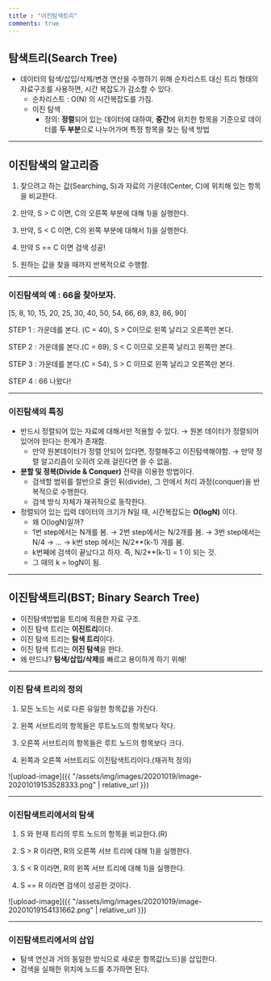 ```yaml
---
title : "이진탐색트리"
comments: true
---
```


## 탐색트리(Search Tree)

- 데이터의 탐색/삽입/삭제/변경 연산을 수행하기 위해 순차리스트 대신 트리 형태의 자료구조를 사용하면, 시간 복잡도가 감소할 수 있다. 
  - 순차리스트 : O(N) 의 시간복잡도를 가짐.
  - 이진 탐색
    - 정의: **정렬**되어 있는 데이터에 대하여, **중간**에 위치한 항목을 기준으로 데이터를 **두 부분**으로 나누어가며 특정 항목을 찾는 탐색 방법

---

## 이진탐색의 알고리즘

1) 찾으려고 하는 값(Searching, S)과 자료의 가운데(Center, C)에 위치해 있는 항목을 비교한다.

2) 만약, S > C 이면, C의 오른쪽 부분에 대해 1)을 실행한다.

3) 만약, S < C 이면, C의 왼쪽 부분에 대해서 1)을 실행한다.

4) 만약 S == C 이면 검색 성공!

5) 원하는 값을 찾을 때까지 반복적으로 수행함. 

---

### 이진탐색의 예 : 66을 찾아보자.

[5, 8, 10, 15, 20, 25, 30, 40, 50, 54, 66, 69, 83, 86, 90]

STEP 1 : 가운데를 본다. (C = 40), S > C이므로 왼쪽 날리고 오른쪽만 본다.

STEP 2 : 가운데를 본다.(C = 69), S < C 이므로 오른쪽 날리고 왼쪽만 본다.

STEP 3 : 가운데를 본다.(C = 54), S > C 이므로 왼쪽 날리고 오른쪽만 본다.

STEP 4 : 66 나왔다!

---

### 이진탐색의 특징

- 반드시 정렬되어 있는 자료에 대해서만 적용할 수 있다. → 원본 데이터가 정렬되어 있어야 한다는 한계가 존재함.
  - 만약 원본데이터가 정렬 안되어 있다면, 정렬해주고 이진탐색해야함. → 만약 정렬 알고리즘이 오히려 오래 걸린다면 쓸 수 없음.
- **분할 및 정복(Divide & Conquer)** 전략을 이용한 방법이다.
  - 검색할 범위를 절반으로 줄인 뒤(divide), 그 안에서 처리 과정(conquer)을 반복적으로 수행한다.
  - 검색 방식 자체가 재귀적으로 동작한다.
- 정렬되어 있는 입력 데이터의 크기가 N일 때, 시간복잡도는 **O(logN)** 이다.
  - 왜 O(logN)일까?
  - 1번 step에서는 N개를 봄. → 2번 step에서는 N/2개를 봄. → 3번 step에서는 N/4 → ... → k번 step 에서는 N/2**(k-1) 개를 봄.
  - k번째에 검색이 끝났다고 하자. 즉, N/2**(k-1) = 1 이 되는 것.
  - 그 때의 k = logN이 됨.

---

## 이진탐색트리(BST; Binary Search Tree)

- 이진탐색방법을 트리에 적용한 자료 구조.
- 이진 탐색 트리는 **이진트리**이다.
- 이진 탐색 트리는 **탐색 트리**이다.
- 이진 탐색 트리는 **이진 탐색**을 한다.
- 왜 만드냐? **탐색/삽입/삭제**를 빠르고 용이하게 하기 위해!

---

### 이진 탐색 트리의 정의

1) 모든 노드는 서로 다른 유일한 항목값을 가진다.

2) 왼쪽 서브트리의 항목들은 루트노드의 항목보다 작다.

3) 오른쪽 서브트리의 항목들은 루트 노드의 항목보다 크다.

4) 왼쪽과 오른쪽 서브트리도 이진탐색트리이다.(재귀적 정의)

![upload-image]({{ "/assets/img/images/20201019/image-20201019153528333.png" | relative_url }})

---

### 이진탐색트리에서의 탐색

1) S 와 현재 트리의 루트 노드의 항목을 비교한다.(R)

2) S > R 이라면, R의 오른쪽 서브 트리에 대해 1)을 실행한다.

3) S < R 이라면, R의 왼쪽 서브 트리에 대해 1)을 실행한다.

4) S == R 이라면 검색이 성공한 것이다.

![upload-image]({{ "/assets/img/images/20201019/image-20201019154131662.png" | relative_url }})

---

### 이진탐색트리에서의 삽입

- 탐색 연산과 거의 동일한 방식으로 새로운 항목값(노드)을 삽입한다.
- 검색을 실패한 위치에 노드를 추가하면 된다.